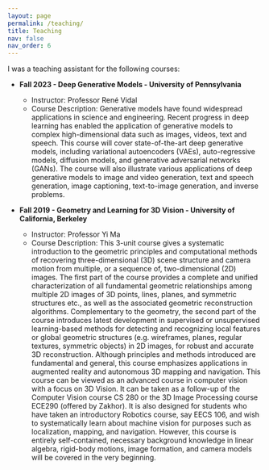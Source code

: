 ```yaml
---
layout: page
permalink: /teaching/
title: Teaching
nav: false
nav_order: 6
---
```



I was a teaching assistant for the following courses:

- **Fall 2023 - Deep Generative Models - University of Pennsylvania**
  - Instructor: Professor René Vidal
  - Course Description: Generative models have found widespread applications in science and engineering. Recent progress in deep learning has enabled the application of generative models to complex high-dimensional data such as images, videos, text and speech. This course will cover state-of-the-art deep generative models, including variational autoencoders (VAEs), auto-regressive models, diffusion models, and generative adversarial networks (GANs). The course will also illustrate various applications of deep generative models to image and video generation, text and speech generation, image captioning, text-to-image generation, and inverse problems.


- **Fall 2019 - Geometry and Learning for 3D Vision - University of California, Berkeley**
  - Instructor: Professor Yi Ma
  - Course Description: This 3-unit course gives a systematic introduction to the geometric principles and computational methods of recovering three-dimensional (3D) scene structure and camera motion from multiple, or a sequence of, two-dimensional (2D) images. The first part of the course provides a complete and unified characterization of all fundamental geometric relationships among multiple 2D images of 3D points, lines, planes, and symmetric structures etc., as well as the associated geometric reconstruction algorithms. Complementary to the geometry, the second part of the course introduces latest development in supervised or unsupervised learning-based methods for detecting and recognizing local features or global geometric structures (e.g. wireframes, planes, regular textures, symmetric objects) in 2D images, for robust and accurate 3D reconstruction. Although principles and methods introduced are fundamental and general, this course emphasizes applications in augmented reality and autonomous 3D mapping and navigation. This course can be viewed as an advanced course in computer vision with a focus on 3D Vision. It can be taken as a follow-up of the Computer Vision course CS 280 or the 3D Image Processing course ECE290 (offered by Zakhor). It is also designed for students who have taken an introductory Robotics course, say EECS 106, and wish to systematically learn about machine vision for purposes such as localization, mapping, and navigation. However, this course is entirely self-contained, necessary background knowledge in linear algebra, rigid-body motions, image formation, and camera models will be covered in the very beginning.

